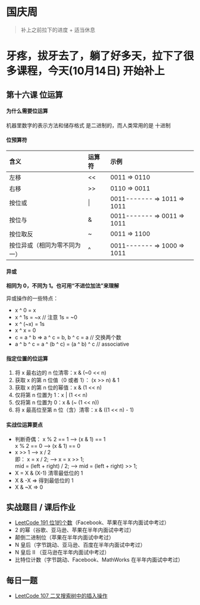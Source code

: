 # 国庆周
> 补上之前拉下的进度 + 适当休息

# 牙疼，拔牙去了，躺了好多天，拉下了很多课程，今天(10月14日) 开始补上

## 第十六课 位运算
#### 为什么需要位运算
机器里数字的表示方法和储存格式 是二进制的，而人类常用的是 十进制

#### 位预算符
|含义|运算符|示例
|:-|:-|:-
|左移|<<|0011 => 0110
|右移|>>|0110 => 0011
|按位或|\||0011------- => 1011 => 1011
|按位与|&|0011------- => 0011 => 1011
|按位取反|~|0011 => 1100
|按位异或（相同为零不同为一）|^|0011------- => 1000 => 1011


#### 异或
**相同为 0，不同为 1。也可用“不进位加法”来理解**

异或操作的一些特点：
* x ^ 0 = x
* x ^ 1s = ~x // 注意 1s = ~0
* x ^ (~x) = 1s
* x ^ x = 0
* c = a ^ b => a ^ c = b, b ^ c = a // 交换两个数
* a ^ b ^ c = a ^ (b ^ c) = (a ^ b) ^ c // associative

#### 指定位置的位运算
1. 将 x 最右边的 n 位清零：x & (~0 << n)
2. 获取 x 的第 n 位值（0 或者 1）： (x >> n) & 1
3. 获取 x 的第 n 位的幂值：x & (1 << n)
4. 仅将第 n 位置为 1：x | (1 << n)
5. 仅将第 n 位置为 0：x & (~ (1 << n))
6. 将 x 最高位至第 n 位（含）清零：x & ((1 << n) - 1)

#### 实战位运算要点
* 判断奇偶：
x % 2 == 1 —> (x & 1) == 1  
x % 2 == 0 —> (x & 1) == 0  
* x >> 1 —> x / 2   
即： x = x / 2; —> x = x >> 1;  
mid = (left + right) / 2;   —>    mid = (left + right) >> 1;
* X = X & (X-1) 清零最低位的 1
* X & -X => 得到最低位的 1
* X & ~X => 0

## 实战题目 / 课后作业
* [LeetCode 191 位1的个数](./Day8/README.md#1)（Facebook、苹果在半年内面试中考过）
* 2 的幂（谷歌、亚马逊、苹果在半年内面试中考过）
* 颠倒二进制位（苹果在半年内面试中考过）
* N 皇后（字节跳动、亚马逊、百度在半年内面试中考过）
* N 皇后 II （亚马逊在半年内面试中考过）
* 比特位计数（字节跳动、Facebook、MathWorks 在半年内面试中考过）


## 每日一题
* [LeetCode 107 二叉搜索树中的插入操作](./Day1/README.md#1)